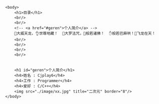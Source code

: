 <html lang="en">
	<head>
		<meta charset="utf-8">
		<title>简历</title>
	</head>
 
    <body>
		<h1>目录</h1>
		<br/>
		<br/>
		<!-- <a href="#geren">个人简介</a> -->
		🤘大威天龙，👌世尊地藏！  🤙大罗法咒，🙏般若诸佛！  ✋般若巴麻哄！🐉飞龙在天！
		<br/>
		<br/>
		<br/>
		<br/>


		<h1 id="geren">个人简介</h1>
		<h4>姓名 : Cjplay6</h4>
		<h4>工作 : Programmer</h4>
		<h4>爱好 : C/C++</h4>
		<img src="./image/xx.jpg" title="二次元" border="8"/>
    </body>
</html>